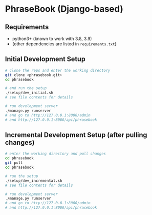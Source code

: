 # PhraseBook (Django-based)

## Requirements
* python3+ (known to work with 3.8, 3.9)
* (other dependencies are listed in `requirements.txt`)

## Initial Development Setup
```sh
# clone the repo and enter the working directory
git clone <phrasebook.git>
cd phrasebook

# and run the setup
./setup/dev_initial.sh
# see file contents for details

# run development server
./manage.py runserver
# and go to http://127.0.0.1:8000/admin
# and http://127.0.0.1:8000/api/phrasebook
```

## Incremental Development Setup (after pulling changes)
```sh
# enter the working directory and pull changes
cd phrasebook
git pull
cd phrasebook

# run the setup
./setup/dev_incremental.sh
# see file contents for details

# run development server
./manage.py runserver
# and go to http://127.0.0.1:8000/admin
# and http://127.0.0.1:8000/api/phrasebook
```